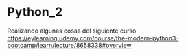 # Python_2
Realizando algunas cosas del siguiente curso https://eylearning.udemy.com/course/the-modern-python3-bootcamp/learn/lecture/8658338#overview

